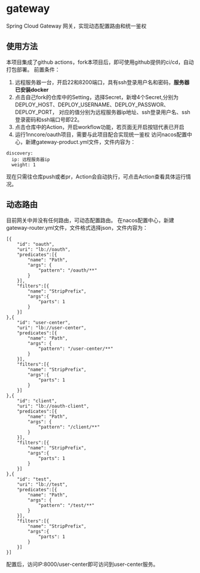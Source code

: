 # gateway
Spring Cloud Gateway 网关，实现动态配置路由和统一鉴权
## 使用方法
本项目集成了github actions，fork本项目后，即可使用github提供的ci/cd，自动打包部署。
前置条件：
1. 远程服务器一台，开启22和8200端口，具有ssh登录用户名和密码，**服务器已安装docker**
2. 点击自己fork的仓库中的Setting，选择Secret，新增4个Secret,分别为DEPLOY_HOST、DEPLOY_USERNAME、DEPLOY_PASSWOR、DEPLOY_PORT，
对应的值分别为远程服务器ip地址、ssh登录用户名、ssh登录密码和ssh端口号即22。
3. 点击仓库中的Action，开启workflow功能，若页面无开启按钮代表已开启
4. 运行1nncore/oauth项目，需要与此项目配合实现统一鉴权
访问nacos配置中心，新建gateway-product.yml文件，文件内容为：
```$xslt
discovery:
  ip: 远程服务器ip 
  weight: 1
```
现在只需往仓库push或者pr，Action会自动执行，可点击Action查看具体运行情况。
## 动态路由
目前网关中并没有任何路由，可动态配置路由。
在nacos配置中心，新建gateway-router.yml文件，文件格式选择json，文件内容为：
```$xslt
[{
    "id": "oauth",
    "uri": "lb://oauth",
    "predicates":[{
        "name": "Path",
        "args": {
            "pattern": "/oauth/**"
        }
    }],
    "filters":[{
        "name": "StripPrefix",
        "args":{
            "parts": 1
        }
    }]
},{
    "id": "user-center",
    "uri": "lb://user-center",
    "predicates":[{
        "name": "Path",
        "args": {
            "pattern": "/user-center/**"
        }
    }],
    "filters":[{
        "name": "StripPrefix",
        "args":{
            "parts": 1
        }
    }]
},{
    "id": "client",
    "uri": "lb://oauth-client",
    "predicates":[{
        "name": "Path",
        "args": {
            "pattern": "/client/**"
        }
    }],
    "filters":[{
        "name": "StripPrefix",
        "args":{
            "parts": 1
        }
    }]
},{
    "id": "test",
    "uri": "lb://test",
    "predicates":[{
        "name": "Path",
        "args": {
            "pattern": "/test/**"
        }
    }],
    "filters":[{
        "name": "StripPrefix",
        "args":{
            "parts": 1
        }
    }]
}]
```
配置后，访问IP:8000/user-center即可访问到user-center服务。
